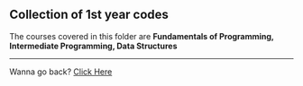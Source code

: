 ## Collection of 1st year codes

The courses covered in this folder are **Fundamentals of Programming, Intermediate Programming, Data Structures**

---

Wanna go back? [Click Here](https://github.com/Akane625/School-Codes)
